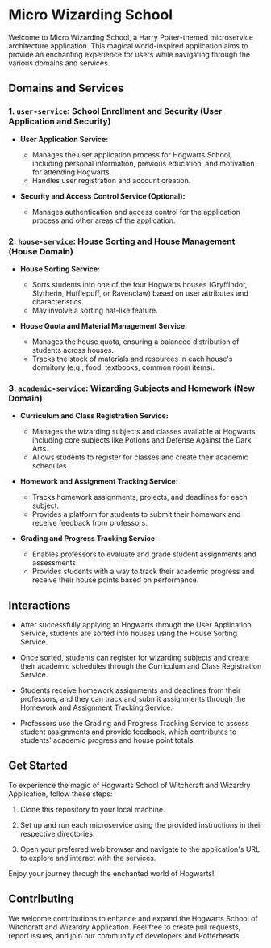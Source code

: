 # Micro Wizarding School

Welcome to Micro Wizarding School, a Harry Potter-themed microservice architecture application. This magical world-inspired application aims to provide an enchanting experience for users while navigating through the various domains and services.

## Domains and Services

### 1. `user-service`: School Enrollment and Security (User Application and Security)

- **User Application Service:**
    - Manages the user application process for Hogwarts School, including personal information, previous education, and motivation for attending Hogwarts.
    - Handles user registration and account creation.

- **Security and Access Control Service (Optional):**
    - Manages authentication and access control for the application process and other areas of the application.

### 2. `house-service`: House Sorting and House Management (House Domain)

- **House Sorting Service:**
    - Sorts students into one of the four Hogwarts houses (Gryffindor, Slytherin, Hufflepuff, or Ravenclaw) based on user attributes and characteristics.
    - May involve a sorting hat-like feature.

- **House Quota and Material Management Service:**
    - Manages the house quota, ensuring a balanced distribution of students across houses.
    - Tracks the stock of materials and resources in each house's dormitory (e.g., food, textbooks, common room items).

### 3. `academic-service`: Wizarding Subjects and Homework (New Domain)

- **Curriculum and Class Registration Service:**
    - Manages the wizarding subjects and classes available at Hogwarts, including core subjects like Potions and Defense Against the Dark Arts.
    - Allows students to register for classes and create their academic schedules.

- **Homework and Assignment Tracking Service:**
    - Tracks homework assignments, projects, and deadlines for each subject.
    - Provides a platform for students to submit their homework and receive feedback from professors.

- **Grading and Progress Tracking Service:**
    - Enables professors to evaluate and grade student assignments and assessments.
    - Provides students with a way to track their academic progress and receive their house points based on performance.

## Interactions

- After successfully applying to Hogwarts through the User Application Service, students are sorted into houses using the House Sorting Service.

- Once sorted, students can register for wizarding subjects and create their academic schedules through the Curriculum and Class Registration Service.

- Students receive homework assignments and deadlines from their professors, and they can track and submit assignments through the Homework and Assignment Tracking Service.

- Professors use the Grading and Progress Tracking Service to assess student assignments and provide feedback, which contributes to students' academic progress and house point totals.

## Get Started

To experience the magic of Hogwarts School of Witchcraft and Wizardry Application, follow these steps:

1. Clone this repository to your local machine.

2. Set up and run each microservice using the provided instructions in their respective directories.

3. Open your preferred web browser and navigate to the application's URL to explore and interact with the services.

Enjoy your journey through the enchanted world of Hogwarts!

## Contributing

We welcome contributions to enhance and expand the Hogwarts School of Witchcraft and Wizardry Application. Feel free to create pull requests, report issues, and join our community of developers and Potterheads.
